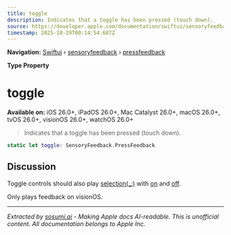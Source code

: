 ```yaml
---
title: toggle
description: Indicates that a toggle has been pressed (touch down).
source: https://developer.apple.com/documentation/swiftui/sensoryfeedback/pressfeedback/toggle
timestamp: 2025-10-29T00:14:54.687Z
---
```


**Navigation:** [Swiftui](/documentation/swiftui) › [sensoryfeedback](/documentation/swiftui/sensoryfeedback) › [pressfeedback](/documentation/swiftui/sensoryfeedback/pressfeedback)

**Type Property**

# toggle

**Available on:** iOS 26.0+, iPadOS 26.0+, Mac Catalyst 26.0+, macOS 26.0+, tvOS 26.0+, visionOS 26.0+, watchOS 26.0+

> Indicates that a toggle has been pressed (touch down).

```swift
static let toggle: SensoryFeedback.PressFeedback
```

## Discussion

Toggle controls should also play [selection(_:)](/documentation/swiftui/sensoryfeedback/selection(_:)) with [on](/documentation/swiftui/sensoryfeedback/selectionfeedback/on) and [off](/documentation/swiftui/sensoryfeedback/selectionfeedback/off).

Only plays feedback on visionOS.

---

*Extracted by [sosumi.ai](https://sosumi.ai) - Making Apple docs AI-readable.*
*This is unofficial content. All documentation belongs to Apple Inc.*
